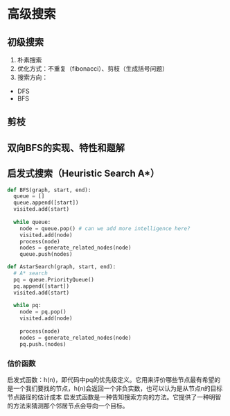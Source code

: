 # 高级搜索
## 初级搜索
1. 朴素搜索
2. 优化方式：不重复（fibonacci）、剪枝（生成括号问题）
3. 搜索方向：
  + DFS
  + BFS
## 剪枝
## 双向BFS的实现、特性和题解
## 启发式搜索（Heuristic Search A*）
```python
def BFS(graph, start, end):
  queue = []
  queue.append([start])
  visited.add(start)
  
  while queue:
    node = queue.pop() # can we add more intelligence here?
    visited.add(node)
    process(node)
    nodes = generate_related_nodes(node)
    queue.push(nodes)
```
```python
def AstarSearch(graph, start, end):
  # A* search
  pq = queue.PriorityQueue()
  pq.append([start])
  visited.add(start)
  
  while pq:
    node = pq.pop()
    visited.add(node)
    
    process(node)
    nodes = generate_related_nodes(node)
    pq.push.(nodes)
```
### 估价函数
启发式函数：h(n)，即代码中pq的优先级定义。它用来评价哪些节点最有希望的是一个我们要找的节点，h(n)会返回一个非负实数，也可以认为是从节点n的目标节点路径的估计成本
启发式函数是一种告知搜索方向的方法。它提供了一种明智的方法来猜测那个邻居节点会导向一个目标。